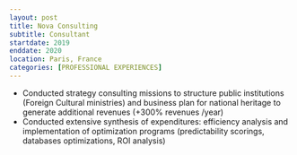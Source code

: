 ```yaml
---
layout: post
title: Nova Consulting
subtitle: Consultant
startdate: 2019
enddate: 2020
location: Paris, France
categories: [PROFESSIONAL EXPERIENCES]
---
```

- Conducted strategy consulting missions to structure public institutions (Foreign Cultural ministries) and business plan for national heritage to generate additional revenues (+300% revenues /year)
- Conducted extensive synthesis of expenditures: efficiency analysis and implementation of optimization programs
(predictability scorings, databases optimizations, ROI analysis)